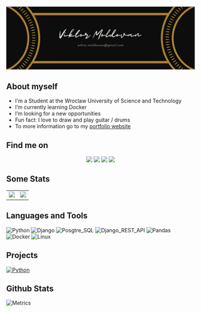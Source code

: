 
<a href="https://macwuo.io" target="_blank"><img src="icons/header.png" target="_blank"></a>

## About myself 
- I'm a Student at the Wroclaw University of Science and Technology
- I’m currently learning Docker 
- I’m looking for a new opportunities
- Fun fact: I love to draw and play guitar / drums
- To more information go to my <a href="https://macwuo.io" target="_blank">portfolio website</a>

## Find me on 
<div>
    <p align="center">
        <a href = "mailto:wiktor.moldowan@gmail.com"><img src="https://img.shields.io/badge/-Gmail-C10000?style=for-the-badge&logo=gmail&logoColor=white" target="_blank"></a>
        <a href="https://t.me/def196" target="_blank"><img src="https://img.shields.io/badge/-Telegram-3571A1?style=for-the-badge&logo=telegram&logoColor=blue" target="_blank"></a>
        <a href="https://discord.com/users/272313522296324106" target="_blank"><img src="https://img.shields.io/badge/Discord-7289DA?style=for-the-badge&logo=discord&logoColor=white" target="_blank"></a> 
        <a href="https://www.linkedin.com/in/vi-mcw196/" target="_blank"><img src="https://img.shields.io/badge/-LinkedIn-%230077B5?style=for-the-badge&logo=linkedin&logoColor=white" target="_blank"></a>
    </p>
</div>

<!-- Stats -->
## Some Stats 
<table>
  <tr>
    <td valign="top">
      <img  src="https://github-readme-stats.vercel.app/api/top-langs/?username=vi-mcw196&langs_count=30&layout=compact&show_icons=true&icon_color=34abeb&theme=github_dark" height="200" />
    </td>
    <td valign="top">
        <img src="https://github-readme-stats.vercel.app/api?username=vi-mcw196&show_icons=true&theme=github_dark" height="200" />
    </td>
  </tr>
</table>



## Languages and Tools
![Python](https://img.shields.io/badge/python-333333?style=for-the-badge&logo=python&logoColor=F2C53D)
![Django](https://img.shields.io/badge/django-333333?style=for-the-badge&logo=django&logoColor=05781F)
![Posgtre_SQL](https://img.shields.io/badge/Posgtre_SQL-333333?style=for-the-badge&logo=PostgreSQL&logoColor=30628A)
![Django_REST_API](https://img.shields.io/badge/Django_REST_API-333333?style=for-the-badge&logo=django&logoColor=05781F)
![Pandas](https://img.shields.io/badge/Pandas-333333?style=for-the-badge&logo=pandas&logoColor=130754)
![Docker](https://img.shields.io/badge/Docker-333333?style=for-the-badge&logo=docker&logoColor=099CEC)
![Linux](https://img.shields.io/badge/Linux-333333?style=for-the-badge&logo=linux&logoColor=FDFDFB)

## Projects

[![Python](https://img.shields.io/badge/Genetic_Algorithm_Max3SetProblem-333333?style=for-the-badge)](https://github.com/vi-mcw196/juniorprogrammer)



## Github Stats

![Metrics](https://metrics.lecoq.io/vi-mcw196?template=classic&isocalendar=1&stars=1&achievements=1&repositories=1&gists=1&introduction=1&languages=1&repositories=100&repositories.batch=100&repositories.forks=false&repositories.affiliations=owner&isocalendar.duration=half-year&languages.limit=8&languages.threshold=0%25&languages.colors=github&languages.sections=most-used&languages.indepth=false&languages.analysis.timeout=15&languages.categories=markup%2C%20programming&languages.recent.categories=markup%2C%20programming&languages.recent.load=300&languages.recent.days=14&stars.limit=4&achievements.threshold=C&achievements.secrets=true&achievements.display=detailed&achievements.limit=0&introduction.title=true&config.timezone=Europe%2FWarszawa&config.display=large)


